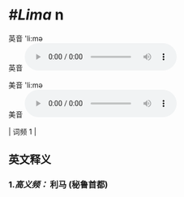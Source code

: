# ***\#Lima*** n
英音 'li:mə  
英音
<audio src="./media/Lima-B.aac" controls="controls"></audio>

美音 'li:mə  
美音
<audio src="./media/Lima.aac" controls="controls"></audio>



| 词频 1 |  

英文释义
---
### 1.*高义频：* **利马 (秘鲁首都)**  


